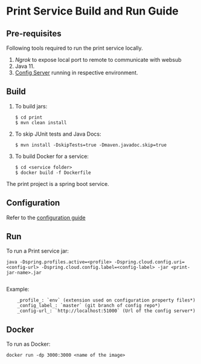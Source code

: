 # Print Service Build and Run Guide

## Pre-requisites
Following tools required to run the print service locally.

1. _Ngrok_ to expose local port to remote to communicate with websub
1. Java 11.
1. [Config Server](https://docs.mosip.io/1.2.0/modules/module-configuration) running in respective environment.

## Build
1. To build jars:
    ```
    $ cd print
    $ mvn clean install 
    ```
1. To skip JUnit tests and Java Docs:
    ```
    $ mvn install -DskipTests=true -Dmaven.javadoc.skip=true
    ```
1. To build Docker for a service:
    ```
    $ cd <service folder>
    $ docker build -f Dockerfile
    ```

The print project is a spring boot service.

## Configuration
Refer to the [configuration guide](configuration.md)

## Run 
To run a Print service jar:

```
java -Dspring.profiles.active=<profile> -Dspring.cloud.config.uri=<config-url> -Dspring.cloud.config.label=<config-label> -jar <print-jar-name>.jar
    
```
 Example:  

```
    _profile_: `env` (extension used on configuration property files*)    
    _config_label_: `master` (git branch of config repo*)  
    _config-url_: `http://localhost:51000` (Url of the config server*)  
```

## Docker 
To run as Docker: 

```
docker run -dp 3000:3000 <name of the image>
```

